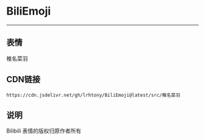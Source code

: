 
# BiliEmoji
---
## 表情
椎名菜羽
## CDN链接
```
https://cdn.jsdelivr.net/gh/lrhtony/BiliEmoji@latest/src/椎名菜羽
```
## 说明
Bilibili 表情的版权归原作者所有
